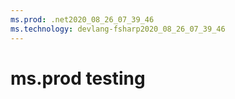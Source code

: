 ```yaml
---
ms.prod: .net2020_08_26_07_39_46
ms.technology: devlang-fsharp2020_08_26_07_39_46
---
```

 # ms.prod testing